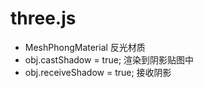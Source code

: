 # three.js

- MeshPhongMaterial 反光材质
- obj.castShadow = true; 渲染到阴影贴图中
- obj.receiveShadow = true; 接收阴影